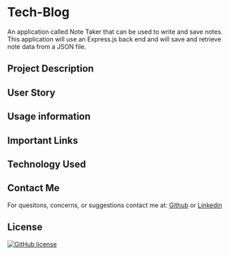 # Tech-Blog

An application called Note Taker that can be used to write and save notes. This application will use an Express.js back end and will save and retrieve note data from a JSON file.

## Project Description

## User Story

## Usage information

## Important Links

## Technology Used

## Contact Me
For quesitons, concerns, or suggestions contact me at:
[Github](https://github.com/RussC22) or
[Linkedin](https://www.linkedin.com/in/tavarus-cherry/)

## License

[![GitHub license](https://img.shields.io/github/license/Naereen/StrapDown.js.svg)](https://github.com/Naereen/StrapDown.js/blob/master/LICENSE)
